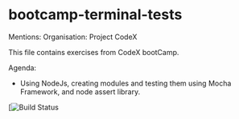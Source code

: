 # bootcamp-terminal-tests

Mentions:
Organisation: Project CodeX

This file contains exercises from CodeX bootCamp.

Agenda:
- Using NodeJs, creating modules and testing them using Mocha Framework, and node assert library.

[![Build Status](https://travis-ci.org/Trinesh1996/bootcamp-terminal-tests)
